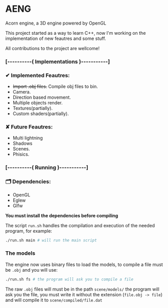 # AENG
Acorn engine, a 3D engine powered by OpenGL

This project started as a way to learn C++, now I'm working on the implementation of new feautres and some stuff.

All contributions to the project are wellcome!

### [----------( **Implementations** )-----------]

### ✔ Implemented Feautres:
* ~~Import .obj files.~~ Compile obj files to bin.
* Camera.
* Direction based movement.
* Multiple objects render.
* Textures(partially).
* Custom shaders(partially).

### ✘ Future Feautres:

* Multi lightning
* Shadows
* Scenes.
* Phisics.

### [----------( **Running** )-----------]

### 🗂 Dependencies:

* OpenGL
* Eglew
* Glfw

**You must install the dependencies before compiling**

The script `run.sh` handles the compilation and execution of the needed program, for example:
```bash
./run.sh main # will run the main script
```

### The models

The engine now uses binary files to load the models, to compile a file
must be `.obj` and you will use:
```bash
./run.sh fs # the program will ask you to compile a file
```
The raw `.obj` files will must be in the path `scene/models/` the program will ask you the file, you must write it without the extension (`file.obj -> file`) and will compile it to `scene/compiled/file.dat`
 